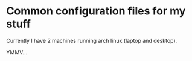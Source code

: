# Common configuration files for my stuff

Currently I have 2 machines running arch linux (laptop and desktop).

YMMV...

